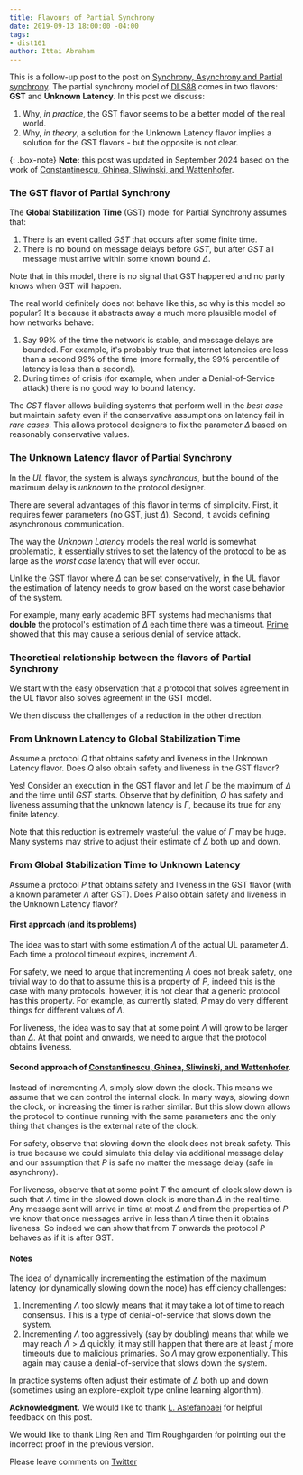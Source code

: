```yaml
---
title: Flavours of Partial Synchrony
date: 2019-09-13 18:00:00 -04:00
tags:
- dist101
author: Ittai Abraham
---
```


This is a follow-up post to the post on [Synchrony, Asynchrony and Partial synchrony](https://ittaiab.github.io/2019-06-01-2019-5-31-models/). The partial synchrony model of [DLS88](https://groups.csail.mit.edu/tds/papers/Lynch/jacm88.pdf) comes in two flavors: **GST** and **Unknown Latency**. In this post we discuss:

1. Why, *in practice*, the GST flavor seems to be a better model of the real world.
2. Why, *in theory*, a solution for the Unknown Latency flavor implies a solution for the GST flavors - but the opposite is not clear.

{: .box-note}
**Note:** this post was updated in September 2024 based on the work of [Constantinescu,  Ghinea,  Sliwinski, and Wattenhofer](https://arxiv.org/abs/2405.10249).

### The GST flavor of Partial Synchrony

The **Global Stabilization Time** (GST) model for Partial Synchrony assumes that:

1. There is an event called *GST* that occurs after some finite time. 
2. There is no bound on message delays before *GST*, but after *GST* all message must arrive within some known bound $\Delta$.

Note that in this model, there is no signal that GST happened and no party knows when GST will happen.

The real world definitely does not behave like this, so why is this model so popular? It's because it abstracts away a much more plausible model of how networks behave:

1. Say 99% of the time the network is stable, and message delays are bounded. For example, it's probably true that internet latencies are less than a second 99% of the time (more formally, the 99% percentile of latency is less than a second).
2. During times of crisis (for example, when under a Denial-of-Service attack) there is no good way to bound latency.

The *GST* flavor allows building systems that perform well in the *best case* but maintain safety even if the conservative assumptions on latency fail in *rare cases*. This allows protocol designers to fix the parameter $\Delta$ based on reasonably conservative values.

### The Unknown Latency flavor of Partial Synchrony

In the *UL* flavor, the system is always *synchronous*, but the bound of the maximum delay is *unknown* to the protocol designer.

There are several advantages of this flavor in terms of simplicity. First, it requires fewer parameters (no GST, just $\Delta)$. Second, it avoids defining asynchronous communication.  

The way the *Unknown Latency* models the real world is somewhat problematic, it essentially strives to set the latency of the protocol to be as large as the *worst case* latency that will ever occur.

Unlike the GST flavor where $\Delta$ can be set conservatively, in the UL flavor the estimation of latency needs to grow based on the worst case behavior of the system.

For example, many early academic BFT systems had mechanisms that **double** the protocol's estimation of $\Delta$ each time there was a timeout. [Prime](http://www.dsn.jhu.edu/pub/papers/Prime_tdsc_accepted.pdf) showed that this may cause a serious denial of service attack.

### Theoretical relationship between the flavors of Partial Synchrony

We start with the easy observation that a protocol that solves agreement in the UL flavor also solves agreement in the GST model.

We then discuss the challenges of a reduction in the other direction.

### From Unknown Latency to Global Stabilization Time

Assume a protocol $Q$ that obtains safety and liveness in the Unknown Latency flavor. Does $Q$ also obtain safety and liveness in the GST flavor?

Yes! Consider an execution in the GST flavor and let $\Gamma$ be the maximum of $\Delta$ and the time until $GST$ starts. Observe that by definition, $Q$ has safety and liveness assuming that the unknown latency is $\Gamma$, because its true for any finite latency.

Note that this reduction is extremely wasteful: the value of $\Gamma$ may be huge. Many systems may strive to adjust their estimate of $\Delta$ both up and down.

### From Global Stabilization Time to Unknown Latency


Assume a protocol $P$ that obtains safety and liveness in the GST flavor (with a known parameter $\Lambda$ after GST). Does $P$ also obtain safety and liveness in the Unknown Latency flavor?


#### First approach (and its problems)

The idea was to start with some estimation $\Lambda$ of the actual UL parameter $\Delta$. Each time a protocol timeout expires, increment $\Lambda$. 

For safety, we need to argue that incrementing $\Lambda$ does not break safety, one trivial way to do that to assume this is a property of $P$, indeed this is the case with many protocols. however, it is not clear that a generic protocol has this property. For example, as currently stated, $P$ may do very different things for different values of $\Lambda$.

For liveness, the idea was to say that at some point $\Lambda$ will grow to be larger than $\Delta$. At that point and onwards, we need to argue that the protocol obtains liveness. 

#### Second approach of [Constantinescu,  Ghinea,  Sliwinski, and Wattenhofer](https://arxiv.org/abs/2405.10249).

Instead of incrementing $\Lambda$, simply slow down the clock. This means we assume that we can control the internal clock. In many ways, slowing down the clock, or increasing the timer is rather similar. But this slow down allows the protocol to continue running with the same parameters and the only thing that changes is the external rate of the clock.

For safety, observe that slowing down the clock does not break safety. This is true because we could simulate this delay via additional message delay and our assumption that $P$ is safe no matter the message delay (safe in asynchrony).

For liveness, observe that at some point $T$ the amount of clock slow down is such that $\Lambda$ time in the slowed down clock is more than $\Delta$ in the real time. Any message sent will arrive in time at most $\Delta$ and from the properties of $P$ we know that once messages arrive in less than $\Lambda$ time then it obtains liveness. So indeed we can show that from $T$ onwards the protocol $P$ behaves as if it is after GST.

#### Notes 

The idea of dynamically incrementing the estimation of the maximum latency (or dynamically slowing down the node) has efficiency challenges:

1. Incrementing $\Lambda$ too slowly means that it may take a lot of time to reach consensus. This is a type of denial-of-service that slows down the system.
2. Incrementing  $\Lambda$ too aggressively (say by doubling) means that while we may reach  $\Lambda>\Delta$ quickly, it may still happen that there are at least $f$ more timeouts due to malicious primaries. So $\Lambda$ may grow exponentially. This again may cause a denial-of-service that slows down the system.

In practice systems often adjust their estimate of $\Delta$ both up and down (sometimes using an explore-exploit type online learning algorithm). 

**Acknowledgment.** We would like to thank [L. Astefanoaei](https://twitter.com/3zambile)  for helpful feedback on this post.

We would like to thank Ling Ren and Tim Roughgarden for pointing out the incorrect proof in the previous version.

Please leave comments on [Twitter](https://twitter.com/ittaia/status/1181013611491184640?s=20)
